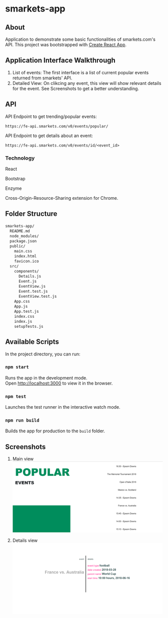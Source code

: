 # smarkets-app
## About
Application to demonstrate some basic functionalities of smarkets.com's API.
This project was bootstrapped with [Create React App](https://github.com/facebookincubator/create-react-app).

## Application Interface Walkthrough
1. List of events: The first interface is a list of current popular events returned from smarkets' API.
2. Detailed View: On clikcing any event, this view will show relevant details for the event.
See Screenshots to get a better understanding.

## API
API Endpoint to get trending/popular events:
```
https://fe-api.smarkets.com/v0/events/popular/
```
API Endpoint to get details about an event:
```
https://fe-api.smarkets.com/v0/events/id/<event_id>

```
### Technology
React

Bootstrap

Enzyme

Cross-Origin-Resource-Sharing extension for Chrome.

## Folder Structure

```
smarkets-app/
  README.md
  node_modules/
  package.json
  public/
    main.css
    index.html
    favicon.ico
  src/
    components/
      Details.js
      Event.js
      EventView.js
      Event.test.js
      EventView.test.js
    App.css
    App.js
    App.test.js
    index.css
    index.js
    setupTests.js
```
## Available Scripts

In the project directory, you can run:

### `npm start`

Runs the app in the development mode.<br>
Open [http://localhost:3000](http://localhost:3000) to view it in the browser.

### `npm test`

Launches the test runner in the interactive watch mode.<br>

### `npm run build`

Builds the app for production to the `build` folder.<br>

## Screenshots
1. Main view
![Main list](https://raw.githubusercontent.com/anshumanbora/smarkets-app/master/images/screenshot_1.PNG)


2. Details view
![Details](https://raw.githubusercontent.com/anshumanbora/smarkets-app/master/images/screenshot_2.PNG)


